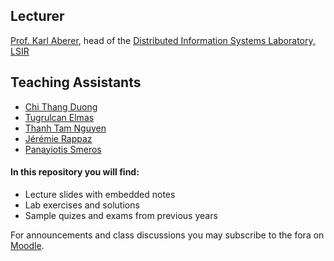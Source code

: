 ## Lecturer

[Prof. Karl Aberer](http://lsir.epfl.ch/aberer/), head of the [Distributed Information Systems Laboratory, LSIR](http://lsir.epfl.ch)

## Teaching Assistants

- [Chi Thang Duong](https://people.epfl.ch/thang.duong)
- [Tugrulcan Elmas](https://people.epfl.ch/tugrulcan.elmas)
- [Thanh Tam Nguyen](https://people.epfl.ch/tam.nguyenthanh)
- [Jérémie Rappaz](https://people.epfl.ch/jeremie.rappaz)
- [Panayiotis Smeros](https://people.epfl.ch/panayiotis.smeros)


#### In this repository you will find:
- Lecture slides with embedded notes
- Lab exercises and solutions
- Sample quizes and exams from previous years

For announcements and class discussions you may subscribe to the fora on [Moodle](https://moodle.epfl.ch/course/view.php?id=4051).
